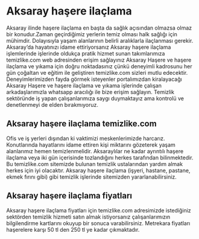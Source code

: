 # Aksaray haşere ilaçlama
Aksaray ilinde haşere ilaçlama en başta da sağlık açısından olmazsa olmaz bir konudur.Zaman geçirdiğimiz yerlerin temiz olması halk sağlığı için mühimdir. Dolayısıyla yaşam alanlarının belirli aralıklarla ilaçlanması gerekir. Aksaray’da hayatınızı idame ettiriyorsanız Aksaray haşere ilaçlama işlemlerinde işlerinde oldukça pratik hizmet sunan takımlarımıza temizlike.com web adresinden erişim sağlayınız Aksaray Haşere ve haşere ilaçlama ve yıkama için doğru noktadasınız çünkü deneyimli kadrosunu her gün çoğaltan ve eğitim ile geliştiren temizlike.com sizleri mutlu edecektir. Deneyimlerimizden fayda görmek isteyenler portalımızdan kiralayacağı Aksaray Haşere ve haşere ilaçlama ve yıkama işlerinde çalışan arkadaşlarımızla whatsapp aracılığı ile bize erişim sağlayın. Temizlik sektöründe iş yapan çalışanlarımıza saygı duymaktayız ama kontrolü ve denetlenmeyi de elden bırakmıyoruz.

## Aksaray haşere ilaçlama temizlike.com

Ofis ve iş yerleri dışından ki vaktimizi meskenlerimizde harcarız. Konutlarında hayatlarını idame ettiren kişi miktarını gözeterek yaşam alanlarımız hemen temizlenmelidir. Aksaraylılar ne kadar ayrıntılı haşere ilaçlama veya iki gün içerisinde tozlandığını herkes tarafından bilinmektedir. Bu temizlike.com sitemizde bulunan temizlik ustalarından yardım almak herkes için iyi olacaktır. Aksaray haşere ilaçlama (işyeri, hastane, pastane, ekmek fırını gibi) gibi temizlik işlerinde sitemizden yararlanabilirsiniz.

## Aksaray haşere ilaçlama fiyatları

Aksaray haşere ilaçlama fiyatları için temizlike.com adresimizde istediğiniz sektörden temizlik hizmeti satın almak istiyorsanız çalışanlarımızın bilgilendirme kartlarını okuyup bir sonuca varabilirsiniz. Metrekara fiyatları haşerelere karşı 50 tl den 250 tl ye kadar çıkmaktadır.
